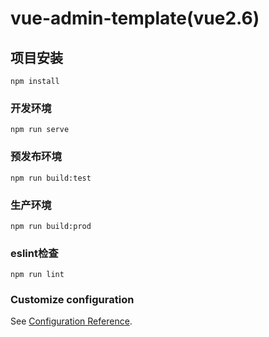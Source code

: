 # vue-admin-template(vue2.6)

## 项目安装
```
npm install
```

### 开发环境
```
npm run serve
```

### 预发布环境
```
npm run build:test
```

### 生产环境
```
npm run build:prod
```

### eslint检查
```
npm run lint
```

### Customize configuration
See [Configuration Reference](https://cli.vuejs.org/config/).
